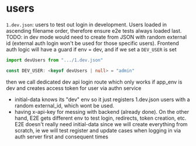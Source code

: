 # users

`1.dev.json`: users to test out login in development.
Users loaded in ascending filename order, therefore ensure e2e tests always
loaded last.
TODO:
in dev mode would need to create from JSON with random external id (external
auth login won't be used for those specific users).
Frontend auth logic will have a guard if env = dev, and if we set a `DEV_USER`
is set
```ts
import devUsers from ".../1.dev.json"

const DEV_USER: <keyof devUsers | null> = "admin"
```

then we call dedicated dev api login route which only works if app_env is dev
and creates access token for user via authn service

+ initial-data knows its "dev" env so it just registers 1.dev.json users with a
  random external_id, which wont be used.
+ having x-api-key for messing with backend (already done).
On the other hand,  E2E gets different env to test login, redirects, token creation, etc.
E2E doesn't really need initial-data since we will create everything from scratch, ie we will test
register and update cases when logging in via auth server first and consequent
times

